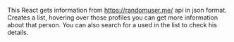 This React gets information from https://randomuser.me/ api in json format. Creates a list, hovering over those profiles you can get more information about that person. You can also search for a used in the list to check his details.